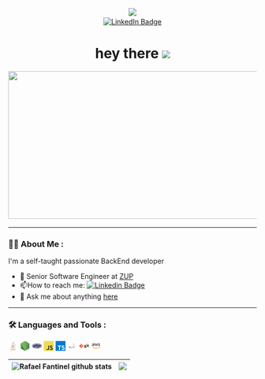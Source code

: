 <div id="header" align="center">
  <img src="https://media.giphy.com/media/M9gbBd9nbDrOTu1Mqx/giphy.gif" width="100"/>

  <div id="badges">
      <a href="https://br.linkedin.com/in/rafael-de-oliveira-fantinel-5246a2187">
        <img src="https://img.shields.io/badge/LinkedIn-blue?style=for-the-badge&logo=linkedin&logoColor=white" alt="LinkedIn Badge"/>
      </a>
    </div>
</div>

<div align="center">
  <h1>
    hey there
    <img src="https://media.giphy.com/media/hvRJCLFzcasrR4ia7z/giphy.gif" width="30px"/>
  </h1>
  <img src="https://media.giphy.com/media/dWesBcTLavkZuG35MI/giphy.gif" width="600" height="300"/>
</div>

---

### :man_technologist: About Me :

I'm a self-taught passionate BackEnd developer

- 💼 Senior Software Engineer at [ZUP](https://www.zup.com.br/)
- :mailbox:How to reach me: [![Linkedin Badge](https://img.shields.io/badge/-RafaelFantinel-blue?style=flat&logo=Linkedin&logoColor=white)](https://br.linkedin.com/in/rafael-de-oliveira-fantinel-5246a2187)
- 💬 Ask me about anything [here](https://github.com/RafaelFantinel/RafaelFantinel/issues)

---

### :hammer_and_wrench: Languages and Tools :

<div>
  <img height="20" alt="java" src="https://raw.githubusercontent.com/github/explore/80688e429a7d4ef2fca1e82350fe8e3517d3494d/topics/java/java.png"/>
  <img height="20" alt="nodejs" src="https://raw.githubusercontent.com/github/explore/80688e429a7d4ef2fca1e82350fe8e3517d3494d/topics/nodejs/nodejs.png"/> 
  <img height="20" alt="nodejs" src="https://raw.githubusercontent.com/github/explore/80688e429a7d4ef2fca1e82350fe8e3517d3494d/topics/php/php.png"/>
  <img height="20" alt="javascript" src="https://raw.githubusercontent.com/github/explore/80688e429a7d4ef2fca1e82350fe8e3517d3494d/topics/javascript/javascript.png"/>
  <img height="20" alt="typescript" src="https://raw.githubusercontent.com/github/explore/80688e429a7d4ef2fca1e82350fe8e3517d3494d/topics/typescript/typescript.png"/>
  <img height="20" alt="mysql" src="https://raw.githubusercontent.com/github/explore/80688e429a7d4ef2fca1e82350fe8e3517d3494d/topics/mysql/mysql.png"/>
  <img height="20" alt="mysql" src="https://raw.githubusercontent.com/github/explore/80688e429a7d4ef2fca1e82350fe8e3517d3494d/topics/git/git.png"/>
  <img height="20" alt="spring" src="https://raw.githubusercontent.com/github/explore/80688e429a7d4ef2fca1e82350fe8e3517d3494d/topics/aws/aws.png"/>

</div>

| <img align="center" src="https://github-readme-stats.vercel.app/api?username=RafaelFantinel&show_icons=true&include_all_commits=true&theme=buefy&hide_border=true" alt="Rafael Fantinel github stats" /> | <img align="center" src="https://github-readme-stats.vercel.app/api/top-langs/?username=RafaelFantinel&layout=compact&theme=buefy&hide_border=true" /> |
| -------------------------------------------------------------------------------------------------------------------------------------------------------------------------------------------------------- | ------------------------------------------------------------------------------------------------------------------------------------------------------ |

<br />
